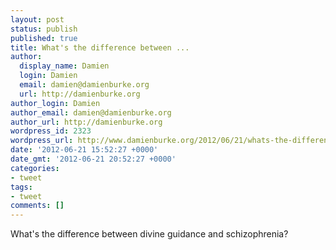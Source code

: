 ```yaml
---
layout: post
status: publish
published: true
title: What's the difference between ...
author:
  display_name: Damien
  login: Damien
  email: damien@damienburke.org
  url: http://damienburke.org
author_login: Damien
author_email: damien@damienburke.org
author_url: http://damienburke.org
wordpress_id: 2323
wordpress_url: http://www.damienburke.org/2012/06/21/whats-the-difference-between-2/
date: '2012-06-21 15:52:27 +0000'
date_gmt: '2012-06-21 20:52:27 +0000'
categories:
- tweet
tags:
- tweet
comments: []
---
```

<p>What's the difference between divine guidance and schizophrenia?</p>
